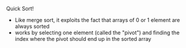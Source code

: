 Quick Sort!

- Like merge sort, it exploits the fact that arrays of 0 or
1 element are always sorted
- works by selecting one element (called the "pivot") and
finding the index where the pivot should end up in the
sorted array

